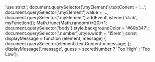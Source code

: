 'use strict';
document.querySelector('.myElement').textConent = '...';
document.querySelector('.myElement').value = ...;
document.querySelector('.myElement').addEventListener('click', myFunction());
Math.trunc(Math.random()\*20)+1;
document.querySelector('body').style.backgroundColor = '#60b347';
document.querySelector('.number').style.width = '15rem';
const displayMessage = function (element, message) {
document.querySelector(element).textContent = message;
};
displayMessage('.message', guess > secretNumber ? 'Too High' : 'Too Low');
